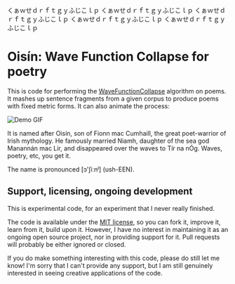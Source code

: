 くぁｗせｄｒｆｔｇｙふじこｌｐ
くぁｗせｄｒｆｔｇｙふじこｌｐ
くぁｗせｄｒｆｔｇｙふじこｌｐ
くぁｗせｄｒｆｔｇｙふじこｌｐ
くぁｗせｄｒｆｔｇｙふじこｌｐ

# Oisín: Wave Function Collapse for poetry

This is code for performing the [WaveFunctionCollapse][wfc] algorithm on poems. It mashes up sentence fragments from a given corpus to produce poems with fixed metric forms. It can also animate the process:

![Demo GIF](output/test.gif?raw=true)

It is named after Oisín, son of Fionn mac Cumhaill, the great poet-warrior of Irish mythology. He famously married Niamh, daughter of the sea god Manannán mac Lir, and disappeared over the waves to Tír na nÓg. Waves, poetry, etc, you get it.

The name is pronounced [ɔ'ʃiːnʲ] (ush-EEN).

## Support, licensing, ongoing development

This is experimental code, for an experiment that I never really finished.

The code is available under the [MIT license](LICENSE.md), so you can fork it,
improve it, learn from it, build upon it. However, I have no interest in
maintaining it as an ongoing open source project, nor in providing support for
it. Pull requests will probably be either ignored or closed.

If you do make something interesting with this code, please do still let me know! I'm sorry that I can't provide any support, but I am still genuinely interested in seeing creative applications of the code.

[wfc]: https://github.com/mxgmn/WaveFunctionCollapse
